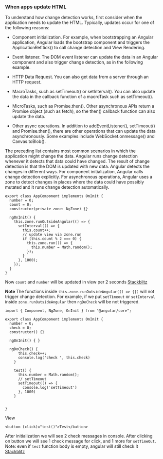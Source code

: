 ### When apps update HTML
To understand how change detection works, first consider when the application needs to update the HTML. Typically, 
updates occur for one of the following reasons:

- Component initialization. For example, when bootstrapping an Angular application, Angular
loads the bootstrap component and triggers the ApplicationRef.tick() to call change detection and View Rendering.

- Event listener. The DOM event listener can update the data in an Angular component and also trigger change detection, as in the following example.

- HTTP Data Request. You can also get data from a server through an HTTP request.
- MacroTasks, such as setTimeout() or setInterval(). You can also update the data in the callback function of a macroTask such as setTimeout(). 
- MicroTasks, such as Promise.then(). Other asynchronous APIs return a Promise object (such as fetch), so the then() callback function can also update the data.
- Other async operations. In addition to addEventListener(), setTimeout() and Promise.then(), there are other operations that can update the data asynchronously.
Some examples include WebSocket.onmessage() and Canvas.toBlob().

The preceding list contains most common scenarios in which the application might change the data. Angular runs change detection whenever
it detects that data could have changed. The result of change detection is that the DOM is updated with new data. Angular detects the changes in different ways. 
For component initialization, Angular calls change detection explicitly. For asynchronous operations, 
Angular uses a zone to detect changes in places where the data could have possibly mutated and it runs change detection automatically.

```
export class AppComponent implements OnInit {
  number = 0;
  count = 0;
  constructor(private zone: NgZone) {}

  ngOnInit() {
    this.zone.runOutsideAngular(() => {
      setInterval(() => {
        this.count++;
        // update view via zone.run
        if (this.count % 2 === 0) {
          this.zone.run(() => {
            this.number = Math.random();
          });
        }
      }, 1000);
    });
  }
}
```
Now `count` and `number` will be updated in view per 2 seconds
[Stackblitz](https://stackblitz.com/edit/a-ngzone?file=src/app/app.component.ts)

**Note** The functions inside `this.zone.runOutsideAngular(() => {})` will not trigger change detection. For example, if we put `setTimeout` or `setInterval` inside `zone.runOutsideAngular` then `ngDoCheck` will be not triggered.

```
import { Component, NgZone, OnInit } from "@angular/core";

export class AppComponent implements OnInit {
  number = 0;
  check = 0;
  constructor() {}

  ngOnInit() { }

  ngDoCheck() {
      this.check++;
      console.log('check ', this.check)
    }

    test() {
      this.number = Math.random();
      // setTimeout
      setTimeout(() => {
        console.log('setTimeout')
      }, 1000)
    }


}
```
View
```
<button (click)="test()">Test</button>
```
After initialization we will see 2 check messages in console. After clicking on button we will see 1 check message for click, and 1 more for `setTimeOut`.
Note: even if `test` function body is empty, angular will still check it  
[Stackblitz](https://stackblitz.com/edit/a-ngzone-2?file=src/app/app.component.ts)
